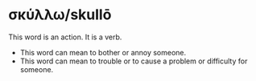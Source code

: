 # σκύλλω/skullō
This word is an action. It is a verb.

* This word can mean to bother or annoy someone. 
* This word can mean to trouble or to cause a problem or difficulty for someone.
